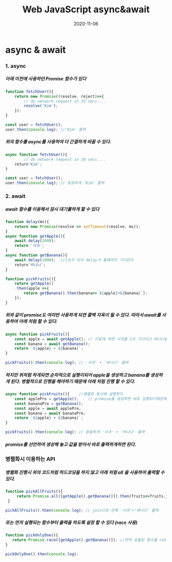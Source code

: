 ﻿---
layout: post
title:  "Web JavaScript async&await"
date:   2020-11-06
categories: [JavaScript]
---
# async & await

### 1. async
##### 아래 이전에 사용하던 Promise 함수가 있다
```javascript
function fetchUser(){
	return new Promise((resolve, reject)=>{
		// do network request in 10 secs....
		resolve('Kim');
	});
}

const user = fetchUser();
user.then(console.log); //'Kim' 출력
```

##### 위의 함수를 async를 사용하여 더 간결하게 바꿀 수 있다.
```javascript
async function fetchUser(){
		// do network request in 10 secs....
	return'Kim';
}

const user = fetchUser();
user.then(console.log); // 동일하게 'Kim' 출력
```
### 2. await
##### await 함수를 이용해서 잠시 대기를하게 할 수 있다

```javascript
function delay(ms){
	return new Promise(resolve => setTimeout(resolve, ms));
}
async function getApple(){
	await delay(2000);
	return '사과';
}
async function getBanana(){
	await delay(1000);	//1초가 되서 delay가 될때까지 기다린다
	return'바나나';
}
```

```javascript
function pickFruits(){
	return getApple()
	.then(apple =>{
		return getBanana().then(banana=>`${apple}+${banana}`);
	});
} 
```
##### 위와 같이 promise도 여러번 사용하게 되면 콜백 지옥이 될 수 있다. 따라서 await를 사용하여 아래 처럼 할 수 있다.

```javascript
async function pickFruits(){
	const apple = await getApple();	// 이렇게 하면 사과를 1초 기다리고 바나나를 1초 기다려서 2초를 기다리게 된다.
	const banana = await getBanana();
	return `${apple} + ${banana}`;
}

pickFruits().then(console.log); // '사과' + '바나나' 출력
```
##### 하지만 위처럼 하게되면 순차적으로 실행이되어 apple을 생성하고 banana를 생성하게 된다. 병렬적으로 진행을 해야하기 때문에 아래 처럼 진행 할 수 있다.

```javascript
async function pickFruits(){	//병렬로 동시에 실행한다
	const applePro = getApple();	// promise를 생성하면 바로 실행되기때문에 그것을 이용하여 선언하여 생성후 아래에 사용
	const bananaPro = getBanana();
	const apple = await applePro;	
	const banana = await bananaPro;
	return `${apple} + ${banana}`;
}

pickFruits().then(console.log); // 동일하게 '사과' + '바나나' 출력
```

##### promise를 선언하여 생성해 놓고 값을 받아서 바로 출력하게하면 된다.

### 병렬화시 이용하는 API
##### 병렬화 진행시 위의 코드처럼 하드코딩을 하지 않고 아래 처럼 all 을 사용하여 출력할 수 있다.
```javascript
function pickAllFruits(){
	 return Promise.all([getApple(),getBanana()]).then(fruits=>fruits.join('+'));
 }

pickAllFruits().then(console.log); // join으로 인해 '사과'+'바나나' 출력
 ```
 ##### 또는 먼저 실행되는 함수부터 출력을 하도록 설정 할 수 있다 (race 사용)
 ```javascript
 function pickOnlyOne(){
	return Promise.race([getApple(),getBanana()]); //먼저 호출된 함수를 return한다
}

pickOnlyOne().then(console.log);
```
